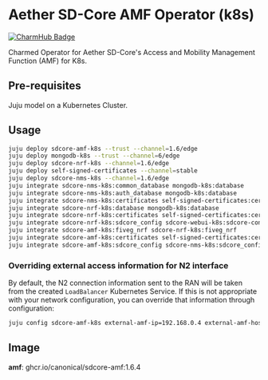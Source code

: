 # Aether SD-Core AMF Operator (k8s)
[![CharmHub Badge](https://charmhub.io/sdcore-amf-k8s/badge.svg)](https://charmhub.io/sdcore-amf-k8s)

Charmed Operator for Aether SD-Core's Access and Mobility Management Function (AMF) for K8s.


## Pre-requisites

Juju model on a Kubernetes Cluster.

## Usage

```bash
juju deploy sdcore-amf-k8s --trust --channel=1.6/edge
juju deploy mongodb-k8s --trust --channel=6/edge
juju deploy sdcore-nrf-k8s --channel=1.6/edge
juju deploy self-signed-certificates --channel=stable
juju deploy sdcore-nms-k8s --channel=1.6/edge
juju integrate sdcore-nms-k8s:common_database mongodb-k8s:database
juju integrate sdcore-nms-k8s:auth_database mongodb-k8s:database
juju integrate sdcore-nms-k8s:certificates self-signed-certificates:certificates
juju integrate sdcore-nrf-k8s:database mongodb-k8s:database
juju integrate sdcore-nrf-k8s:certificates self-signed-certificates:certificates
juju integrate sdcore-nrf-k8s:sdcore_config sdcore-webui-k8s:sdcore-config
juju integrate sdcore-amf-k8s:fiveg_nrf sdcore-nrf-k8s:fiveg_nrf
juju integrate sdcore-amf-k8s:certificates self-signed-certificates:certificates
juju integrate sdcore-amf-k8s:sdcore_config sdcore-nms-k8s:sdcore_config
```

### Overriding external access information for N2 interface

By default, the N2 connection information sent to the RAN will be taken from
the created `LoadBalancer` Kubernetes Service. If this is not appropriate with
your network configuration, you can override that information through
configuration:

```bash
juju config sdcore-amf-k8s external-amf-ip=192.168.0.4 external-amf-hostname=amf.example.com
```

## Image

**amf**: ghcr.io/canonical/sdcore-amf:1.6.4
